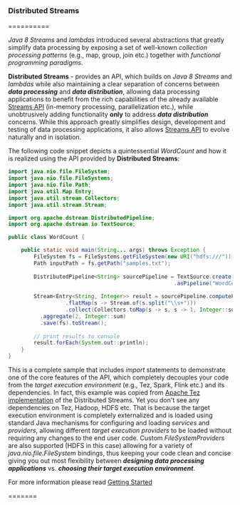 ### Distributed Streams
==========

_Java 8 Streams_ and _lambdas_ introduced several abstractions that greatly simplify data processing by exposing a set of well-known _collection 
processing patterns_ (e.g., map, group, join etc.) together with _functional programming paradigms_. 

**Distributed Streams** - provides an API, which builds on _Java 8 Streams_ and _lambdas_ while also maintaining a clear separation of concerns between _**data processing**_
and _**data distribution**_, allowing data processing applications to benefit from the rich capabilities of the already available 
[Streams API](http://docs.oracle.com/javase/8/docs/api/java/util/stream/package-summary.html) (in-memory processing, parallelization etc.), while 
unobtrusively adding functionality **only** to address _**data distribution**_ concerns. While this approach greatly simplifies design, 
development and testing of data processing applications, it also allows [Streams API](http://docs.oracle.com/javase/8/docs/api/java/util/stream/package-summary.html)
to evolve naturally and in isolation.

The following code snippet depicts a quintessential _WordCount_ and how it is realized using the API provided by **Distributed Streams**:

```java
import java.nio.file.FileSystem;
import java.nio.file.FileSystems;
import java.nio.file.Path;
import java.util.Map.Entry;
import java.util.stream.Collectors;
import java.util.stream.Stream;

import org.apache.dstream.DistributedPipeline;
import org.apache.dstream.io.TextSource;

public class WordCount {

	public static void main(String... args) throws Exception {
		FileSystem fs = FileSystems.getFileSystem(new URI("hdfs:///"));
		Path inputPath = fs.getPath("samples.txt");
		
		DistributedPipeline<String> sourcePipeline = TextSource.create(inputPath)
													.asPipeline("WordCount");
		
		Stream<Entry<String, Integer>> result = sourcePipeline.computePairs(stream -> stream
				  .flatMap(s -> Stream.of(s.split("\\s+")))
				  .collect(Collectors.toMap(s -> s, s -> 1, Integer::sum)))
		  .aggregate(2, Integer::sum)
		  .save(fs).toStream();
		
		// print results to console
		result.forEach(System.out::println);
	}
}
```
This is a complete sample that includes _import_ statements to demonstrate one of the core features of the API, which completely decouples your code from the _target execution environment_ 
(e.g., Tez, Spark, Flink etc.) and its dependencies. In fact, this example was copied from [Apache Tez implementation](https://github.com/hortonworks/dstream-tez/) of the Distributed Streams. 
Yet you don't see any dependencies on Tez, Hadoop, HDFS etc. That is because the target execution environment is completely externalized and is loaded using standard Java mechanisms for configuring and loading _services_ and _providers_, allowing different _target execution providers_ to be loaded without requiring any changes to the end user code. Custom _FileSystemProviders_ are also supported 
(HDFS in this case) allowing for a variety of _java.nio.file.FileSystem_ bindings, thus keeping your code clean and concise giving you out most flexibility between _**designing data processing applications**_ vs. _**choosing their target execution environment**_.  

For more information please read [Getting Started](Getting_Started)

=======

